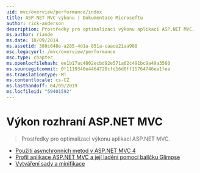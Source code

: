 ```yaml
---
uid: mvc/overview/performance/index
title: ASP.NET MVC výkonu | Dokumentace Microsoftu
author: rick-anderson
description: Prostředky pro optimalizaci výkonu aplikací ASP.NET MVC.
ms.author: riande
ms.date: 10/09/2014
ms.assetid: 388c048e-a285-4d1a-851a-caace21aa988
msc.legacyurl: /mvc/overview/performance
msc.type: chapter
ms.openlocfilehash: ee1b17ac4802ecbd92e571a62c491bc9a49a3560
ms.sourcegitcommit: 0f1119340e4464720cfd16d0ff15764746ea1fea
ms.translationtype: MT
ms.contentlocale: cs-CZ
ms.lasthandoff: 04/09/2019
ms.locfileid: "59401592"
---
```

# <a name="aspnet-mvc-performance"></a>Výkon rozhraní ASP.NET MVC

> Prostředky pro optimalizaci výkonu aplikací ASP.NET MVC.


- [Použití asynchronních metod v ASP.NET MVC 4](using-asynchronous-methods-in-aspnet-mvc-4.md)
- [Profil aplikace ASP.NET MVC a její ladění pomocí balíčku Glimpse](profile-and-debug-your-aspnet-mvc-app-with-glimpse.md)
- [Vytváření sady a minifikace](bundling-and-minification.md)
